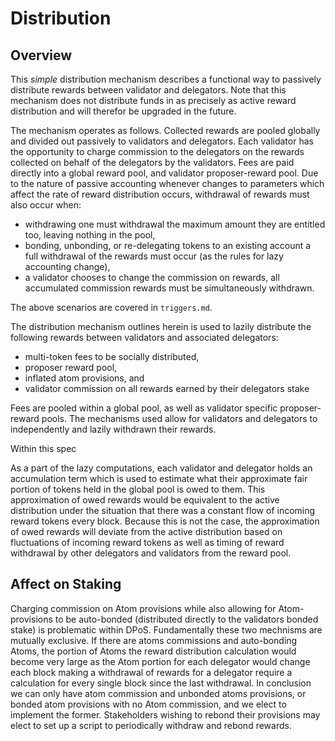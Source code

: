 # Distribution

## Overview

This _simple_ distribution mechanism describes a functional way to passively 
distribute rewards between validator and delegators. Note that this mechanism does 
not distribute funds in as precisely as active reward distribution and will therefor
be upgraded in the future. 

The mechanism operates as follows. Collected rewards are pooled globally and
divided out passively to validators and delegators. Each validator has the
opportunity to charge commission to the delegators on the rewards collected on
behalf of the delegators by the validators.  Fees are paid directly into a
global reward pool, and validator proposer-reward pool. Due to the nature of
passive accounting whenever changes to parameters which affect the rate of reward
distribution occurs, withdrawal of rewards must also occur when: 
 
 - withdrawing one must withdrawal the maximum amount they are entitled
   too, leaving nothing in the pool, 
 - bonding, unbonding, or re-delegating tokens to an existing account a
   full withdrawal of the rewards must occur (as the rules for lazy accounting
   change), 
 - a validator chooses to change the commission on rewards, all accumulated 
   commission rewards must be simultaneously withdrawn.

The above scenarios are covered in `triggers.md`.

The distribution mechanism outlines herein is used to lazily distribute the
following rewards between validators and associated delegators:
 - multi-token fees to be socially distributed, 
 - proposer reward pool, 
 - inflated atom provisions, and
 - validator commission on all rewards earned by their delegators stake

Fees are pooled within a global pool, as well as validator specific
proposer-reward pools.  The mechanisms used allow for validators and delegators
to independently and lazily  withdrawn their rewards.  

Within this spec 

As a part of the lazy computations, each validator and delegator holds an
accumulation term which is used to estimate what their approximate fair portion
of tokens held in the global pool is owed to them. This approximation of owed
rewards would be equivalent to the active distribution under the situation that
there was a constant flow of incoming reward tokens every block. Because this
is not the case, the approximation of owed rewards will deviate from the active
distribution based on fluctuations of incoming reward tokens as well as timing
of reward withdrawal by other delegators and validators from the reward pool.


## Affect on Staking

Charging commission on Atom provisions while also allowing for Atom-provisions
to be auto-bonded (distributed directly to the validators bonded stake) is
problematic within DPoS.  Fundamentally these two mechnisms are mutually
exclusive. If there are atoms commissions and auto-bonding Atoms, the portion
of Atoms the reward distribution calculation would become very large as the Atom
portion for each delegator would change each block making a withdrawal of rewards
for a delegator require a calculation for every single block since the last
withdrawal. In conclusion we can only have atom commission and unbonded atoms
provisions, or bonded atom provisions with no Atom commission, and we elect to
implement the former. Stakeholders wishing to rebond their provisions may elect
to set up a script to periodically withdraw and rebond rewards. 


